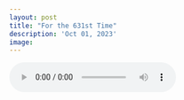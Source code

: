 ```yaml
---
layout: post
title: "For the 631st Time"
description: 'Oct 01, 2023'
image:
---
```


<audio controls preload="metadata">
  <source src="https://docs.google.com/uc?export=open&id=1rsDJaYJj9flEbn1lHS7ZslpnWKxZEfbU" type="audio/mp3">
Your browser does not support the audio element.
</audio>
